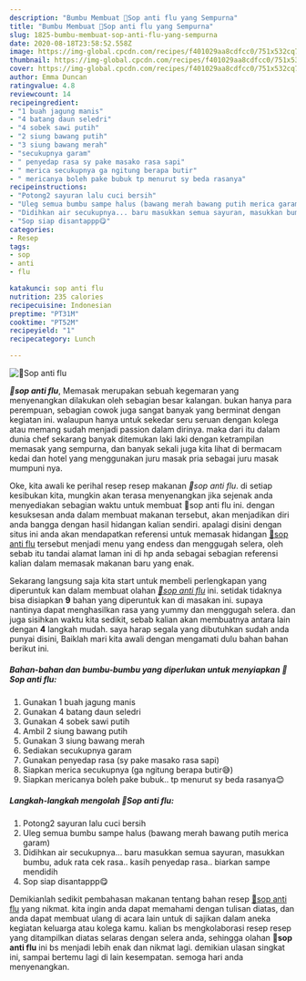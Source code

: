 ```yaml
---
description: "Bumbu Membuat 🍲Sop anti flu yang Sempurna"
title: "Bumbu Membuat 🍲Sop anti flu yang Sempurna"
slug: 1825-bumbu-membuat-sop-anti-flu-yang-sempurna
date: 2020-08-18T23:58:52.558Z
image: https://img-global.cpcdn.com/recipes/f401029aa8cdfcc0/751x532cq70/🍲sop-anti-flu-foto-resep-utama.jpg
thumbnail: https://img-global.cpcdn.com/recipes/f401029aa8cdfcc0/751x532cq70/🍲sop-anti-flu-foto-resep-utama.jpg
cover: https://img-global.cpcdn.com/recipes/f401029aa8cdfcc0/751x532cq70/🍲sop-anti-flu-foto-resep-utama.jpg
author: Emma Duncan
ratingvalue: 4.8
reviewcount: 14
recipeingredient:
- "1 buah jagung manis"
- "4 batang daun seledri"
- "4 sobek sawi putih"
- "2 siung bawang putih"
- "3 siung bawang merah"
- "secukupnya garam"
- " penyedap rasa sy pake masako rasa sapi"
- " merica secukupnya ga ngitung berapa butir"
- " mericanya boleh pake bubuk tp menurut sy beda rasanya"
recipeinstructions:
- "Potong2 sayuran lalu cuci bersih"
- "Uleg semua bumbu sampe halus (bawang merah bawang putih merica garam)"
- "Didihkan air secukupnya... baru masukkan semua sayuran, masukkan bumbu, aduk rata cek rasa.. kasih penyedap rasa.. biarkan sampe mendidih"
- "Sop siap disantappp😋"
categories:
- Resep
tags:
- sop
- anti
- flu

katakunci: sop anti flu 
nutrition: 235 calories
recipecuisine: Indonesian
preptime: "PT31M"
cooktime: "PT52M"
recipeyield: "1"
recipecategory: Lunch

---
```



![🍲Sop anti flu](https://img-global.cpcdn.com/recipes/f401029aa8cdfcc0/751x532cq70/🍲sop-anti-flu-foto-resep-utama.jpg)

<b><i>🍲sop anti flu</i></b>, Memasak merupakan sebuah kegemaran yang menyenangkan dilakukan oleh sebagian besar kalangan. bukan hanya para perempuan, sebagian cowok juga sangat banyak yang berminat dengan kegiatan ini. walaupun hanya untuk sekedar seru seruan dengan kolega atau memang sudah menjadi passion dalam dirinya. maka dari itu dalam dunia chef sekarang banyak ditemukan laki laki dengan ketrampilan memasak yang sempurna, dan banyak sekali juga kita lihat di bermacam kedai dan hotel yang menggunakan juru masak pria sebagai juru masak mumpuni nya.



Oke, kita awali ke perihal resep resep makanan <i>🍲sop anti flu</i>. di setiap kesibukan kita, mungkin akan terasa menyenangkan jika sejenak anda menyediakan sebagian waktu untuk membuat 🍲sop anti flu ini. dengan kesuksesan anda dalam membuat makanan tersebut, akan menjadikan diri anda bangga dengan hasil hidangan kalian sendiri. apalagi disini dengan situs ini anda akan mendapatkan referensi untuk memasak hidangan <u>🍲sop anti flu</u> tersebut menjadi menu yang endess dan menggugah selera, oleh sebab itu tandai alamat laman ini di hp anda sebagai sebagian referensi kalian dalam memasak makanan baru yang enak.


Sekarang langsung saja kita start untuk membeli perlengkapan yang diperuntuk kan dalam membuat olahan <u><i>🍲sop anti flu</i></u> ini. setidak tidaknya bisa disiapkan <b>9</b> bahan yang diperuntuk kan di masakan ini. supaya nantinya dapat menghasilkan rasa yang yummy dan menggugah selera. dan juga sisihkan waktu kita sedikit, sebab kalian akan membuatnya antara lain dengan <b>4</b> langkah mudah. saya harap segala yang dibutuhkan sudah anda punyai disini, Baiklah mari kita awali dengan mengamati dulu bahan bahan berikut ini.

<!--inarticleads1-->

##### Bahan-bahan dan bumbu-bumbu yang diperlukan untuk menyiapkan 🍲Sop anti flu:

1. Gunakan 1 buah jagung manis
1. Gunakan 4 batang daun seledri
1. Gunakan 4 sobek sawi putih
1. Ambil 2 siung bawang putih
1. Gunakan 3 siung bawang merah
1. Sediakan secukupnya garam
1. Gunakan  penyedap rasa (sy pake masako rasa sapi)
1. Siapkan  merica secukupnya (ga ngitung berapa butir😅)
1. Siapkan  mericanya boleh pake bubuk.. tp menurut sy beda rasanya😊




<!--inarticleads2-->

##### Langkah-langkah mengolah 🍲Sop anti flu:

1. Potong2 sayuran lalu cuci bersih
1. Uleg semua bumbu sampe halus (bawang merah bawang putih merica garam)
1. Didihkan air secukupnya... baru masukkan semua sayuran, masukkan bumbu, aduk rata cek rasa.. kasih penyedap rasa.. biarkan sampe mendidih
1. Sop siap disantappp😋




Demikianlah sedikit pembahasan makanan tentang bahan resep <u>🍲sop anti flu</u> yang nikmat. kita ingin anda dapat memahami dengan tulisan diatas, dan anda dapat membuat ulang di acara lain untuk di sajikan dalam aneka kegiatan keluarga atau kolega kamu. kalian bs mengkolaborasi resep resep yang ditampilkan diatas selaras dengan selera anda, sehingga olahan <b>🍲sop anti flu</b> ini bs menjadi lebih enak dan nikmat lagi. demikian ulasan singkat ini, sampai bertemu lagi di lain kesempatan. semoga hari anda menyenangkan.
